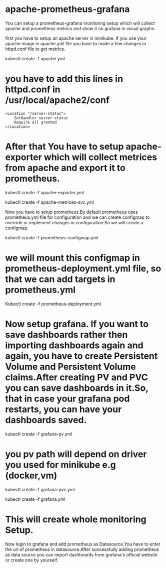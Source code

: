 # apache-prometheus-grafana

You can setup a prometheus-grafana monitoring setup which will collect apache and prometheus metrics and show it on grafana in visual graphs.

first you have to setup an apache server in minikube. If you use your apache image in apache.yml file you have to made a few changes in httpd.conf
file to get metrics.

kubectl create -f apache.yml         

# you have to add this lines in httpd.conf in /usr/local/apache2/conf 

    <Location "/server-status">
        SetHandler server-status 
        Require all granted 
    </Location> 

# After that You have to setup apache-exporter which will collect metrices from apache and export it to prometheus.

kubectl create -f apache-exporter.yml

kubectl create -f apache-metrices-svc.yml

Now you have to setup prometheus.By default prometheus uses prometheus.yml file for configuration and we can create configmap to override
or implement changes in configuration.So we will create a configmap.

kubectl create -f prometheus-configmap.yml
# we will mount this configmap in prometheus-deployment.yml file, so that we can add targets in prometheus.yml 


Kubectl create -f prometheus-deployment.yml 

# Now setup grafana. If you want to save dashboards rather then importing dashboards again and again, you have to create Persistent Volume and Persistent Volume claims.After creating PV and PVC you can save dashboards in it.So, that in case your grafana pod restarts, you can have your dashboards saved.

kubectl create -f grafana-pv.yml                         
# you pv path will depend on driver you used for minikube e.g (docker,vm)

kubectl create -f grafana-pvc.yml

kubectl create -f grafana.yml

# This will create whole monitoring Setup.

Now login to grafana and add prometheus as Datasource.You have to enter the url of prometheus in datasource.After successfully adding prometheus as 
data source you can import dashboards from grafana's official website or create one by yourself.

